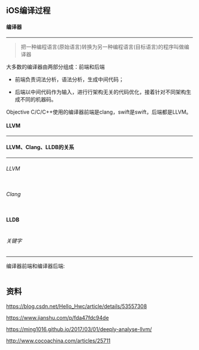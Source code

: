 ## iOS编译过程





#### 编译器

------

> 把一种编程语言(原始语言)转换为另一种编程语言(目标语言)的程序叫做编译器

大多数的编译器由两部分组成：前端和后端

- 前端负责词法分析，语法分析，生成中间代码；

- 后端以中间代码作为输入，进行行架构无关的代码优化，接着针对不同架构生成不同的机器码。

  

Objective C/C/C++使用的编译器前端是clang，swift是swift，后端都是LLVM。



#### LLVM

-----





#### LLVM、Clang、LLDB的关系

-----

###### LLVM

```

```

###### Clang

```

```

#### LLDB

```

```









###### 关键字

-----

编译器前端和编译器后端:

```

```





## 资料

https://blog.csdn.net/Hello_Hwc/article/details/53557308

https://www.jianshu.com/p/fda47fdc94de

https://ming1016.github.io/2017/03/01/deeply-analyse-llvm/

http://www.cocoachina.com/articles/25711